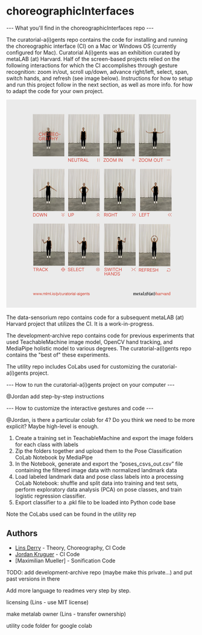 # choreographicInterfaces


--- What you'll find in the choreographicInterfaces repo ---

The curatorial-a(i)gents repo contains the code for installing and running the choreographic interface (CI) on a Mac or Windows OS (currently configured for Mac). Curatorial A(i)gents was an exhibition curated by metaLAB (at) Harvard. Half of the screen-based projects relied on the following interactions for which the CI accomplishes through gesture recognition: zoom in/out, scroll up/down, advance right/left, select, span, switch hands, and refresh (see image below). Instructions for how to setup and run this project follow in the next section, as well as more info. for how to adapt the code for your own project.

![Interactive Gestures](/curatorial-a(i)gents/gestures.jpeg)

The data-sensorium repo contains code for a subsequent metaLAB (at) Harvard project that utilizes the CI. It is a work-in-progress.

The development-archive repo contains code for previous experiments that used TeachableMachine image model, OpenCV hand tracking, and MediaPipe holistic model to various degrees. The curatorial-a(i)gents repo contains the "best of" these experiments. 

The utility repo includes CoLabs used for customizing the curatorial-a(i)gents project.  

--- How to run the curatorial-a(i)gents project on your computer ---

@Jordan add step-by-step instructions

--- How to customize the interactive gestures and code ---

@Jordan, is there a particular colab for 4? Do you think we need to be more explicit? Maybe high-level is enough.

1. Create a training set in TeachableMachine and export the image folders for each class with labels
2. Zip the folders together and upload them to the Pose Classification CoLab Notebook by MediaPipe
3. In the Notebook, generate and export the “poses_csvs_out.csv” file containing the filtered image data with normalized landmark data
4. Load labeled landmark data and pose class labels into a processing CoLab Notebook: shuffle and split data into training and test sets, perform exploratory data analysis (PCA) on pose classes, and train logistic regression classifier. 
5. Export classifier to a .pkl file to be loaded into Python code base

Note the CoLabs used can be found in the utility rep


## Authors 
 - [Lins Derry](https://github.com/LinsDerry) - Theory, Choreography, CI Code 
 - [Jordan Kruguer](https://github.com/jlkruguer) - CI Code
 - [Maximilian Mueller] - Sonification Code


TODO:
add development-archive repo (maybe make this private...) and put past versions in there

Add more language to readmes very step by step.

licensing (Lins - use MIT license)

make metalab owner (Lins - transfer ownership)

utility code folder for google colab
